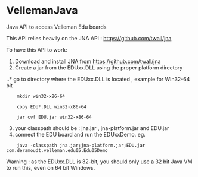 VellemanJava
============

Java API to access Velleman Edu boards

This API relies heavily on the JNA API : https://github.com/twall/jna

To have this API to work: 

1. Download and install JNA from https://github.com/twall/jna
2. Create a jar from the EDUxx.DLL using the proper platform directory

..* go to directory where the EDUxx.DLL is located , example for Win32-64 bit
```
    mkdir win32-x86-64
    
    copy EDU*.DLL win32-x86-64
    
    jar cvf EDU.jar win32-x86-64 
```
3. your classpath should be : jna.jar , jna-platform.jar and EDU.jar 
4. connect the EDU board and run the EDUxxDemo. eg.
```
    java -classpath jna.jar;jna-platform.jar;EDU.jar com.deramoudt.velleman.edu05.Edu05Demo
```
Warning : as the EDUxx.DLL is 32-bit, you should only use a 32 bit Java VM to run this, even on 64 bit Windows.




    